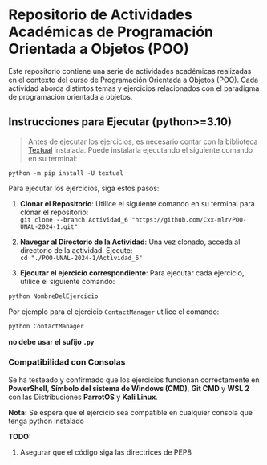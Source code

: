 # Repositorio de Actividades Académicas de Programación Orientada a Objetos (POO)

Este repositorio contiene una serie de actividades académicas realizadas en el contexto del curso de Programación Orientada a Objetos (POO). Cada actividad aborda distintos temas y ejercicios relacionados con el paradigma de programación orientada a objetos.

## Instrucciones para Ejecutar (python>=3.10)

> Antes de ejecutar los ejercicios, es necesario contar con la biblioteca [Textual](https://github.com/Textualize/textual) instalada. Puede instalarla ejecutando el siguiente comando en su terminal:
>
`python -m pip install -U textual`

Para ejecutar los ejercicios, siga estos pasos:

1. **Clonar el Repositorio**: Utilice el siguiente comando en su terminal para clonar el repositorio:
<br/>`git clone --branch Actividad_6 "https://github.com/Cxx-mlr/POO-UNAL-2024-1.git"`

2. **Navegar al Directorio de la Actividad**: Una vez clonado, acceda al directorio de la actividad. Ejecute:
<br/>`cd "./POO-UNAL-2024-1/Actividad_6"`


3. **Ejecutar el ejercicio correspondiente**: Para ejecutar cada ejercicio, utilice el siguiente comando:
```python
python NombreDelEjercicio
```

Por ejemplo para el ejercicio `ContactManager` utilice el comando:
```python
python ContactManager
```
**no debe usar el sufijo `.py`**

### Compatibilidad con Consolas

Se ha testeado y confirmado que los ejercicios funcionan correctamente en **PowerShell**, **Símbolo del sistema de Windows (CMD)**, **Git CMD** y **WSL 2** con las Distribuciones **ParrotOS** y **Kali Linux**.

**Nota:** Se espera que el ejercicio sea compatible en cualquier consola que tenga python instalado

**TODO:**
1. Asegurar que el código siga las directrices de PEP8
